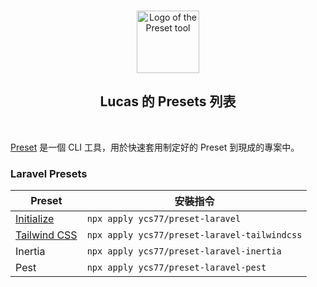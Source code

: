 <p align="center">
  <br />
  <a href="https://preset.dev">
    <img width="100" src="https://raw.githubusercontent.com/preset/cli/main/.github/assets/logo.svg" alt="Logo of the Preset tool">
  </a>
  <br />
</p>

<h2 align="center">Lucas 的 Presets 列表</h2>

<br />

[Preset](https://usepreset.dev/) 是一個 CLI 工具，用於快速套用制定好的 Preset 到現成的專案中。

### Laravel Presets

| Preset                                                              | 安裝指令                                     |
| ------------------------------------------------------------------- | -------------------------------------------- |
| [Initialize](https://github.com/ycs77/preset-laravel)               | `npx apply ycs77/preset-laravel`             |
| [Tailwind CSS](https://github.com/ycs77/preset-laravel-tailwindcss) | `npx apply ycs77/preset-laravel-tailwindcss` |
| Inertia                                                             | `npx apply ycs77/preset-laravel-inertia`     |
| Pest                                                                | `npx apply ycs77/preset-laravel-pest`        |
